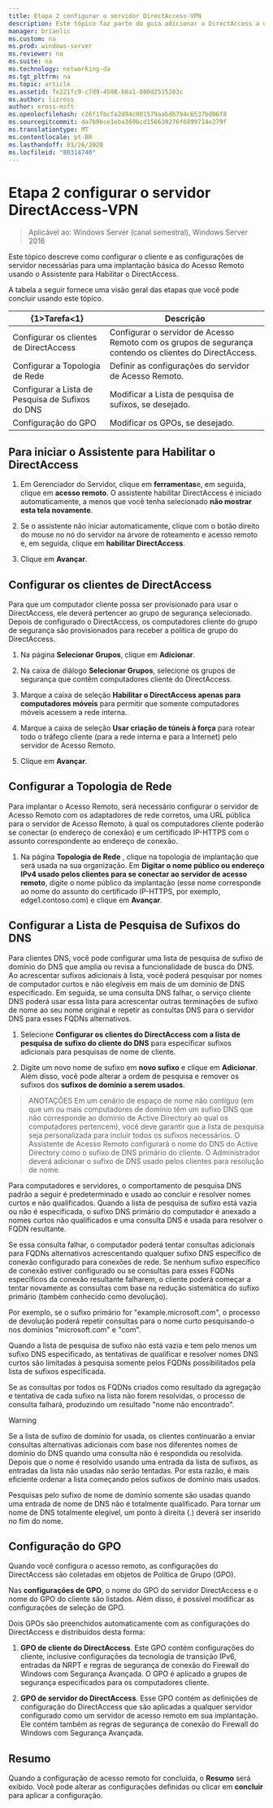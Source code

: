```yaml
---
title: Etapa 2 configurar o servidor DirectAccess-VPN
description: Este tópico faz parte do guia adicionar o DirectAccess a uma implantação de VPN (acesso remoto) existente para o Windows Server 2016
manager: brianlic
ms.custom: na
ms.prod: windows-server
ms.reviewer: na
ms.suite: na
ms.technology: networking-da
ms.tgt_pltfrm: na
ms.topic: article
ms.assetid: fe221fc9-c7d9-4508-b8a1-000d2515283c
ms.author: lizross
author: eross-msft
ms.openlocfilehash: c26f1fbcfa2d94c001579aabd6794c6537bd06f8
ms.sourcegitcommit: da7b9bce1eba369bcd156639276f6899714e279f
ms.translationtype: MT
ms.contentlocale: pt-BR
ms.lasthandoff: 03/26/2020
ms.locfileid: "80314740"
---
```

#  <a name="step-2-configure-the-directaccess-vpn-server"></a>Etapa 2 configurar o servidor DirectAccess-VPN

>Aplicável ao: Windows Server (canal semestral), Windows Server 2016

Este tópico descreve como configurar o cliente e as configurações de servidor necessárias para uma implantação básica do Acesso Remoto usando o Assistente para Habilitar o DirectAccess.

A tabela a seguir fornece uma visão geral das etapas que você pode concluir usando este tópico.

|{1&gt;Tarefa&lt;1}       |Descrição|
|-----------|-----------|
|Configurar os clientes de DirectAccess|Configurar o servidor de Acesso Remoto com os grupos de segurança contendo os clientes do DirectAccess.|
|Configurar a Topologia de Rede|Definir as configurações do servidor de Acesso Remoto.|
|Configurar a Lista de Pesquisa de Sufixos do DNS|Modificar a Lista de pesquisa de sufixos, se desejado.|
|Configuração do GPO|Modificar os GPOs, se desejado.|

## <a name="to-start-the-enable-directacces-wizard"></a>Para iniciar o Assistente para Habilitar o DirectAccess

1. Em Gerenciador do Servidor, clique em **ferramentas**e, em seguida, clique em **acesso remoto**. O assistente habilitar DirectAccess é iniciado automaticamente, a menos que você tenha selecionado **não mostrar esta tela novamente**. 

2. Se o assistente não iniciar automaticamente, clique com o botão direito do mouse no nó do servidor na árvore de roteamento e acesso remoto e, em seguida, clique em **habilitar DirectAccess**.

3. Clique em **Avançar**.

## <a name="configure-directaccess-clients"></a>Configurar os clientes de DirectAccess

Para que um computador cliente possa ser provisionado para usar o DirectAccess, ele deverá pertencer ao grupo de segurança selecionado. Depois de configurado o DirectAccess, os computadores cliente do grupo de segurança são provisionados para receber a política de grupo do DirectAccess.

1. Na página **Selecionar Grupos**, clique em **Adicionar**.

2. Na caixa de diálogo **Selecionar Grupos**, selecione os grupos de segurança que contêm computadores cliente do DirectAccess.

3. Marque a caixa de seleção **Habilitar o DirectAccess apenas para computadores móveis** para permitir que somente computadores móveis acessem a rede interna.

4. Marque a caixa de seleção **Usar criação de túneis à força** para rotear todo o tráfego cliente (para a rede interna e para a Internet) pelo servidor de Acesso Remoto.

5. Clique em **Avançar**.

## <a name="configure-the-network-topology"></a>Configurar a Topologia de Rede

Para implantar o Acesso Remoto, será necessário configurar o servidor de Acesso Remoto com os adaptadores de rede corretos, uma URL pública para o servidor de Acesso Remoto, à qual os computadores cliente poderão se conectar (o endereço de conexão) e um certificado IP-HTTPS com o assunto correspondente ao endereço de conexão.

1. Na página **Topologia de Rede** , clique na topologia de implantação que será usada na sua organização. Em **Digitar o nome público ou endereço IPv4 usado pelos clientes para se conectar ao servidor de acesso remoto**, digite o nome público da implantação (esse nome corresponde ao nome do assunto do certificado IP-HTTPS, por exemplo, edge1.contoso.com) e clique em **Avançar**.

## <a name="configure-the-dns-suffix-search-list"></a>Configurar a Lista de Pesquisa de Sufixos do DNS

Para clientes DNS, você pode configurar uma lista de pesquisa de sufixo de domínio do DNS que amplia ou revisa a funcionalidade de busca do DNS. Ao acrescentar sufixos adicionais à lista, você poderá pesquisar por nomes de computador curtos e não elegíveis em mais de um domínio de DNS especificado. Em seguida, se uma consulta DNS falhar, o serviço cliente DNS poderá usar essa lista para acrescentar outras terminações de sufixo de nome ao seu nome original e repetir as consultas DNS para o servidor DNS para esses FQDNs alternativos.

1. Selecione **Configurar os clientes do DirectAccess com a lista de pesquisa de sufixo do cliente do DNS** para especificar sufixos adicionais para pesquisas de nome de cliente.

2. Digite um novo nome de sufixo em **novo sufixo** e clique em **Adicionar**. Além disso, você pode alterar a ordem de pesquisa e remover os sufixos dos **sufixos de domínio a serem usados**.

>ANOTAÇÕES Em um cenário de espaço de nome não contíguo \(em que um ou mais computadores de domínio têm um sufixo DNS que não corresponde ao domínio de Active Directory ao qual os computadores pertencem\), você deve garantir que a lista de pesquisa seja personalizada para incluir todos os sufixos necessários. O Assistente de Acesso Remoto configurará o nome do DNS do Active Directory como o sufixo de DNS primário do cliente. O Administrador deverá adicionar o sufixo de DNS usado pelos clientes para resolução de nome.

Para computadores e servidores, o comportamento de pesquisa DNS padrão a seguir é predeterminado e usado ao concluir e resolver nomes curtos e não qualificados. Quando a lista de pesquisa de sufixo está vazia ou não é especificada, o sufixo DNS primário do computador é anexado a nomes curtos não qualificados e uma consulta DNS é usada para resolver o FQDN resultante. 

Se essa consulta falhar, o computador poderá tentar consultas adicionais para FQDNs alternativos acrescentando qualquer sufixo DNS específico de conexão configurado para conexões de rede. Se nenhum sufixo específico de conexão estiver configurado ou se consultas para esses FQDNs específicos da conexão resultante falharem, o cliente poderá começar a tentar novamente as consultas com base na redução sistemática do sufixo primário (também conhecido como devolução).

Por exemplo, se o sufixo primário for "example.microsoft.com", o processo de devolução poderá repetir consultas para o nome curto pesquisando-o nos domínios "microsoft.com" e "com".

Quando a lista de pesquisa de sufixo não está vazia e tem pelo menos um sufixo DNS especificado, as tentativas de qualificar e resolver nomes DNS curtos são limitadas à pesquisa somente pelos FQDNs possibilitados pela lista de sufixos especificada. 

Se as consultas por todos os FQDNs criados como resultado da agregação e tentativa de cada sufixo na lista não forem resolvidas, o processo de consulta falhará, produzindo um resultado "nome não encontrado". 

> [!WARNING]
> Se a lista de sufixo de domínio for usada, os clientes continuarão a enviar consultas alternativas adicionais com base nos diferentes nomes de domínio do DNS quando uma consulta não é respondida ou resolvida. Depois que o nome é resolvido usando uma entrada da lista de sufixos, as entradas da lista não usadas não serão tentadas. Por esta razão, é mais eficiente ordenar a lista começando pelos sufixos de domínio mais usados.
> 
> Pesquisas pelo sufixo de nome de domínio somente são usadas quando uma entrada de nome de DNS não é totalmente qualificado. Para tornar um nome de DNS totalmente elegível, um ponto à direita (.) deverá ser inserido no fim do nome.

## <a name="gpo-configuration"></a>Configuração do GPO

Quando você configura o acesso remoto, as configurações do DirectAccess são coletadas em objetos de Política de Grupo (GPO). 

Nas **configurações de GPO**, o nome do GPO do servidor DirectAccess e o nome do GPO do cliente são listados. Além disso, é possível modificar as configurações de seleção de GPO.

Dois GPOs são preenchidos automaticamente com as configurações do DirectAccess e distribuídos desta forma:

1. **GPO de cliente do DirectAccess**. Este GPO contém configurações do cliente, inclusive configurações da tecnologia de transição IPv6, entradas da NRPT e regras de segurança de conexão do Firewall do Windows com Segurança Avançada. O GPO é aplicado a grupos de segurança especificados para os computadores cliente.

2. **GPO de servidor do DirectAccess**. Esse GPO contém as definições de configuração do DirectAccess que são aplicadas a qualquer servidor configurado como um servidor de acesso remoto em sua implantação. Ele contém também as regras de segurança de conexão do Firewall do Windows com Segurança Avançada.

## <a name="summary"></a>Resumo

Quando a configuração de acesso remoto for concluída, o **Resumo** será exibido. Você pode alterar as configurações definidas ou clicar em **concluir** para aplicar a configuração.
